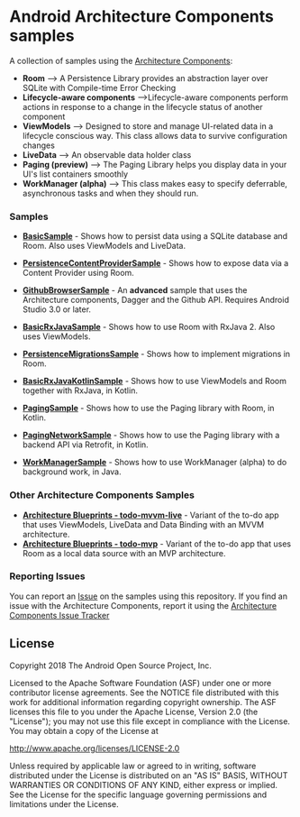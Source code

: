 Android Architecture Components samples
===================================

A collection of samples using the [Architecture Components](https://developer.android.com/arch):

- **Room** --> A Persistence Library provides an abstraction layer over SQLite with Compile-time Error Checking
- **Lifecycle-aware components** -->Lifecycle-aware components perform actions in response to a change in the lifecycle status of another component
- **ViewModels** --> Designed to store and manage UI-related data in a lifecycle conscious way. This class allows data to survive configuration changes 
- **LiveData** --> An observable data holder class
- **Paging (preview)** --> The Paging Library helps you display data in your UI's list containers smoothly
- **WorkManager (alpha)** -->  This class makes easy to specify deferrable, asynchronous tasks and when they should run.

### Samples

* **[BasicSample](https://github.com/googlesamples/android-architecture-components/blob/master/BasicSample)** - Shows how to persist data using a SQLite database and Room. Also uses ViewModels and LiveData.

* **[PersistenceContentProviderSample](https://github.com/googlesamples/android-architecture-components/blob/master/PersistenceContentProviderSample)** - Shows how to expose data via a Content Provider using Room.

* **[GithubBrowserSample](https://github.com/googlesamples/android-architecture-components/blob/master/GithubBrowserSample)** - An **advanced**  sample that uses the Architecture components, Dagger and the Github API. Requires Android Studio 3.0 or later.

* **[BasicRxJavaSample](https://github.com/googlesamples/android-architecture-components/blob/master/BasicRxJavaSample)** - Shows how to use Room with RxJava 2. Also uses ViewModels.

* **[PersistenceMigrationsSample](https://github.com/googlesamples/android-architecture-components/blob/master/PersistenceMigrationsSample)** - Shows how to implement migrations in Room.

* **[BasicRxJavaKotlinSample](https://github.com/googlesamples/android-architecture-components/blob/master/BasicRxJavaSampleKotlin)** - Shows
how to use ViewModels and Room together with RxJava, in Kotlin.

 * **[PagingSample](https://github.com/googlesamples/android-architecture-components/tree/master/PagingSample)** - Shows
  how to use the Paging library with Room, in Kotlin.

 * **[PagingNetworkSample](https://github.com/googlesamples/android-architecture-components/tree/master/PagingWithNetworkSample)** - Shows
  how to use the Paging library with a backend API via Retrofit, in Kotlin.

* **[WorkManagerSample](https://github.com/googlesamples/android-architecture-components/tree/master/WorkManagerSample)** - Shows
  how to use WorkManager (alpha) to do background work, in Java.

### Other Architecture Components Samples

* **[Architecture Blueprints - todo-mvvm-live](https://github.com/googlesamples/android-architecture/tree/dev-todo-mvvm-live)** - Variant of the to-do app that uses ViewModels, LiveData and Data Binding with an MVVM architecture.
* **[Architecture Blueprints - todo-mvp](https://github.com/googlesamples/android-architecture/tree/todo-mvp)** - Variant of the to-do app that uses Room as a local data source with an MVP architecture.


### Reporting Issues

You can report an [Issue](https://github.com/googlesamples/android-architecture-components/issues) on the samples using this repository. If you find an issue with the Architecture Components, report it using the [Architecture Components Issue Tracker](https://issuetracker.google.com/issues/new?component=197448&template=878802)

License
-------

Copyright 2018 The Android Open Source Project, Inc.

Licensed to the Apache Software Foundation (ASF) under one or more contributor
license agreements.  See the NOTICE file distributed with this work for
additional information regarding copyright ownership.  The ASF licenses this
file to you under the Apache License, Version 2.0 (the "License"); you may not
use this file except in compliance with the License.  You may obtain a copy of
the License at

http://www.apache.org/licenses/LICENSE-2.0

Unless required by applicable law or agreed to in writing, software
distributed under the License is distributed on an "AS IS" BASIS, WITHOUT
WARRANTIES OR CONDITIONS OF ANY KIND, either express or implied.  See the
License for the specific language governing permissions and limitations under
the License.
